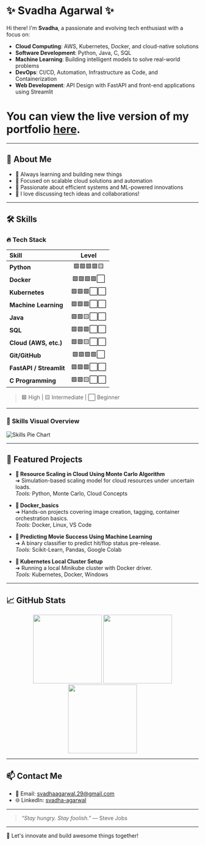# ✨ Svadha Agarwal ✨
Hi there! I'm **Svadha**, a passionate and evolving tech enthusiast with a focus on:
- **Cloud Computing**: AWS, Kubernetes, Docker, and cloud-native solutions
- **Software Development**: Python, Java, C, SQL
- **Machine Learning**: Building intelligent models to solve real-world problems
- **DevOps**: CI/CD, Automation, Infrastructure as Code, and Containerization
- **Web Development**: API Design with FastAPI and front-end applications using Streamlit
# You can view the live version of my portfolio  [here](https://svadha29.github.io/Svadha/).
---

## 🧩 About Me

- 🌱 Always learning and building new things
- 🚀 Focused on scalable cloud solutions and automation
- 🎯 Passionate about efficient systems and ML-powered innovations
- 💬 I love discussing tech ideas and collaborations!

---

## 🛠️ Skills

### 🔥 Tech Stack

| Skill | Level |
|:------|:-----:|
| **Python** | 🟩🟩🟩🟩🟨 |
| **Docker** | 🟩🟩🟩🟩⬜ |
| **Kubernetes** | 🟩🟩🟩⬜⬜ |
| **Machine Learning** | 🟩🟩🟩⬜⬜ |
| **Java** | 🟩🟩🟨⬜⬜ |
| **SQL** | 🟩🟩🟩⬜⬜ |
| **Cloud (AWS, etc.)** | 🟩🟩🟨⬜⬜ |
| **Git/GitHub** | 🟩🟩🟩🟩⬜ |
| **FastAPI / Streamlit** | 🟩🟩🟩⬜⬜ |
| **C Programming** | 🟩🟩🟨⬜⬜ |

> 🟩 High | 🟨 Intermediate | ⬜ Beginner

---

### 🎨 Skills Visual Overview

![Skills Pie Chart](https://quickchart.io/chart?c={%22type%22:%22pie%22,%22data%22:{%22labels%22:[%22Python%22,%22Docker%22,%22Kubernetes%22,%22Java%22,%22SQL%22,%22Cloud%22,%22C%22,%22Machine%20Learning%22],%22datasets%22:[{%22data%22:[20,15,10,15,10,10,10,10]}]},%22options%22:{%22plugins%22:{%22legend%22:{%22position%22:%22right%22}}}})

---

## 🚀 Featured Projects

- **🔹 Resource Scaling in Cloud Using Monte Carlo Algorithm**  
  ➔ Simulation-based scaling model for cloud resources under uncertain loads.  
  *Tools:* Python, Monte Carlo, Cloud Concepts

- **🔹 Docker_basics**  
  ➔ Hands-on projects covering image creation, tagging, container orchestration basics.  
  *Tools:* Docker, Linux, VS Code

- **🔹 Predicting Movie Success Using Machine Learning**  
  ➔ A binary classifier to predict hit/flop status pre-release.  
  *Tools:* Scikit-Learn, Pandas, Google Colab

- **🔹 Kubernetes Local Cluster Setup**  
  ➔ Running a local Minikube cluster with Docker driver.  
  *Tools:* Kubernetes, Docker, Windows

---

## 📈 GitHub Stats

<div align="center">
  
  <img src="https://github-readme-stats.vercel.app/api?username=Svadha29&show_icons=true&theme=tokyonight" height="180px"/>
  
  <img src="https://github-readme-stats.vercel.app/api/top-langs/?username=Svadha29&layout=compact&theme=tokyonight" height="180px"/>
  
  <img src="https://github-readme-streak-stats.herokuapp.com/?user=Svadha29&theme=tokyonight" height="180px"/>
  
</div>

---

## 📫 Contact Me

- 📧 Email: [svadhaagarwal.29@gmail.com](svadhaagarwal.29@gmail.com)
- 🌐 LinkedIn: [svadha-agarwal](https://www.linkedin.com)

---

> _“Stay hungry. Stay foolish.”_ — Steve Jobs

---

 🚀 Let's innovate and build awesome things together!
